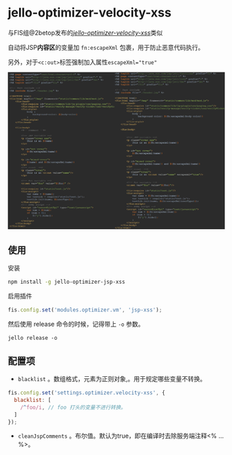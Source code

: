 jello-optimizer-velocity-xss
====================
与FIS组@2betop发布的[*jello-optimizer-velocity-xss*](https://github.com/fex-team/jello-optimizer-velocity-xss)类似

自动将JSP**内容区**的变量加 `fn:escapeXml` 包裹，用于防止恶意代码执行。

另外，对于`<c:out>`标签强制加入属性`escapeXml="true"`


![Diff](./example.png)

## 使用

安装

```bash
npm install -g jello-optimizer-jsp-xss
```

启用插件

```javascript
fis.config.set('modules.optimizer.vm', 'jsp-xss');

```

然后使用 release 命令的时候，记得带上 `-o` 参数。

```
jello release -o
```

## 配置项

*  `blacklist` 。数组格式，元素为正则对象,。用于规定哪些变量不转换。

```javascript
fis.config.set('settings.optimizer.velocity-xss', {
  blacklist: [
    /^foo/i, // foo 打头的变量不进行转换。
  ]
});
```

*  `cleanJspComments` 。布尔值。默认为true，即在编译时去除服务端注释<% ... %>。